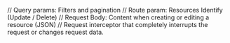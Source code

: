 // Query params: Filters and pagination
// Route param: Resources Identify (Update / Delete)
// Request Body: Content when creating or editing a resource (JSON)
// Request interceptor that completely interrupts the request or changes request data.
